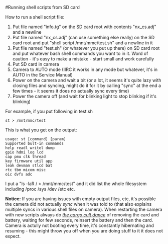 #Running shell scripts from SD card

How to run a shell script file:
  1. Put file named "info.tg" on the SD card root with contents "nx_cs.adj" and a newline
  2. Put file named "nx_cs.adj" (can use something else really) on the SD card root and put "shell script /mnt/mmc/test.sh" and a newline in it
  3. Put file named "test.sh" (or whatever you put up there) on SD card root and put whatever bash shell commands you want to in it. Word of caution - it's easy to make a mistake - start small and work carefully
  4. Put SD card in camera
  5. Camera to AUTO mode (IIRC it works in any mode but whatever, it's in AUTO in the Service Manual)
  6. Power on the camera and wait a bit (or a lot, it seems it's quite lazy with closing files and syncing, might do it for it by calling "sync" at the end a few times - it seems it does no actually sync every time)
  7. Power the camera off (and wait for blinking light to stop blinking if it's blinking)

For example, if you put following in test.sh
```
st > /mnt/mmc/test
```
This is what you get on the output:
```
usage: st [command] [param]
Supported bult-in commands
help readl writel dump
gpio hdmi log lcd
cap pmu clk thread
key firmware util app
leak devman stlcd bat
rtc tbm micom misc
oic dvfs adc
```
I put a "ls -laR / > /mnt/mmc/test" and it did list the whole filesystem including /proc /sys /dev /etc etc.

**Notice:** If you are having issues with empty output files, etc, it's possible the camera did not actually *sync* when it was told to (that also explains multiple syncs in various shell files on camera). When restarting the camera with new scripts always do [*the cargo cult dance*](https://en.wikipedia.org/wiki/Cargo_cult) of removing the card and battery, waiting for few seconds, reinsert the battery and then the card. Camera is actully not booting every time, it's constantly hibernating and resuming - this might throw you off when you are doing stuff to it it does not expect.
